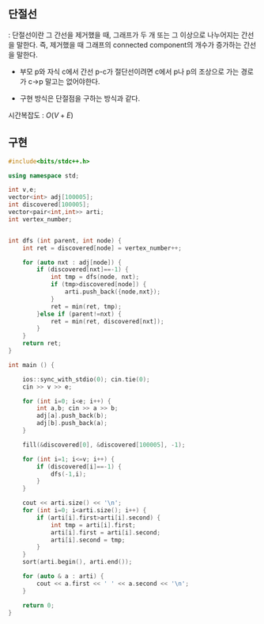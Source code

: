 ## 단절선
: 단절선이란 그 간선을 제거했을 때, 그래프가 두 개 또는 그 이상으로 나누어지는 간선을 말한다. 즉, 제거했을 때 그래프의 connected component의 개수가 증가하는 간선을 말한다.

- 부모 p와 자식 c에서 간선 p-c가 절단선이려면 c에서 p나 p의 조상으로 가는 경로가 c->p 말고는 없어야한다.
  
- 구현 방식은 단절점을 구하는 방식과 같다.

시간복잡도 : ${O(V+E)}$


## 구현
```c++
#include<bits/stdc++.h>

using namespace std;

int v,e;
vector<int> adj[100005];
int discovered[100005];
vector<pair<int,int>> arti;
int vertex_number;


int dfs (int parent, int node) {
    int ret = discovered[node] = vertex_number++;

    for (auto nxt : adj[node]) {
        if (discovered[nxt]==-1) {
            int tmp = dfs(node, nxt);
            if (tmp>discovered[node]) {
                arti.push_back({node,nxt});
            }
            ret = min(ret, tmp);
        }else if (parent!=nxt) {
            ret = min(ret, discovered[nxt]);
        }
    }
    return ret;
}

int main () {

    ios::sync_with_stdio(0); cin.tie(0);
    cin >> v >> e;

    for (int i=0; i<e; i++) {
        int a,b; cin >> a >> b;
        adj[a].push_back(b);
        adj[b].push_back(a);
    }

    fill(&discovered[0], &discovered[100005], -1);

    for (int i=1; i<=v; i++) {
        if (discovered[i]==-1) {
            dfs(-1,i);
        }
    }

    cout << arti.size() << '\n';
    for (int i=0; i<arti.size(); i++) {
        if (arti[i].first>arti[i].second) {
            int tmp = arti[i].first;
            arti[i].first = arti[i].second;
            arti[i].second = tmp;
        }
    }
    sort(arti.begin(), arti.end());

    for (auto & a : arti) {
        cout << a.first << ' ' << a.second << '\n';
    }

    return 0;
}

```
